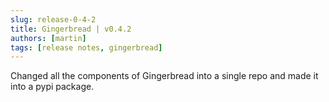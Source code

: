 ```yaml
---
slug: release-0-4-2
title: Gingerbread | v0.4.2
authors: [martin]
tags: [release notes, gingerbread]
---
```


Changed all the components of Gingerbread into a single repo and made it into a pypi package.


<!-- [Docusaurus blogging features](https://docusaurus.io/docs/blog) are powered by the [blog plugin](https://docusaurus.io/docs/api/plugins/@docusaurus/plugin-content-blog).

Simply add Markdown files (or folders) to the `blog` directory.

Regular blog authors can be added to `authors.yml`.

The blog post date can be extracted from filenames, such as:

- `2019-05-30-welcome.md`
- `2019-05-30-welcome/index.md`

A blog post folder can be convenient to co-locate blog post images: -->


<!-- The blog supports tags as well!

**And if you don't want a blog**: just delete this directory, and use `blog: false` in your Docusaurus config. -->
